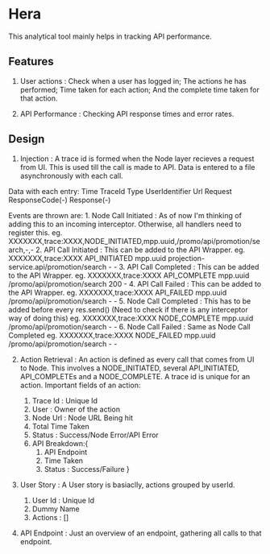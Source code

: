 # Hera

This analytical tool mainly helps in tracking API performance.

## Features
1. User actions : Check when a user has logged in; The actions he has performed; Time taken for each action; And the complete time taken for that action.

2. API Performance : Checking API response times and error rates.

## Design
1. Injection : A trace id is formed when the Node layer recieves a request from UI. This is used till the call is made to API. Data is entered to a file asynchronously with each call.

Data with each entry:
Time    TraceId Type    UserIdentifier  Url Request ResponseCode(-) Response(-)

Events are thrown are:
    1. Node Call Initiated : As of now I'm thinking of adding this to an incoming interceptor. Otherwise, all handlers need to register this.
    eg. XXXXXXX,trace:XXXX,NODE_INITIATED,mpp.uuid,/promo/api/promotion/search,-,-
    2. API Call Initiated : This can be added to the API Wrapper.
    eg. XXXXXXX,trace:XXXX  API_INITIATED  mpp.uuid    projection-service.api/promotion/search - -
    3. API Call Completed : This can be added to the API Wrapper.
    eg. XXXXXXX,trace:XXXX  API_COMPLETE  mpp.uuid    /promo/api/promotion/search 200 -
    4. API Call Failed : This can be added to the API Wrapper.
    eg. XXXXXXX,trace:XXXX  API_FAILED  mpp.uuid    /promo/api/promotion/search - -
    5. Node Call Completed : This has to be added before every res.send() (Need to check if there is any interceptor way of doing this)
    eg. XXXXXXX,trace:XXXX  NODE_COMPLETE  mpp.uuid    /promo/api/promotion/search - -
    6. Node Call Failed : Same as Node Call Completed
    eg. XXXXXXX,trace:XXXX  NODE_FAILED  mpp.uuid    /promo/api/promotion/search - -

2. Action Retrieval : An action is defined as every call that comes from UI to Node. This involves a NODE_INITIATED, several API_INITIATED, API_COMPLETEs and a NODE_COMPLETE. A trace id is unique for an action.
Important fields of an action:
    1. Trace Id : Unique Id
    2. User : Owner of the action
    3. Node Url : Node URL Being hit
    4. Total Time Taken
    5. Status : Success/Node Error/API Error
    6. API Breakdown:{
        1. API Endpoint
        2. Time Taken
        3. Status : Success/Failure
    }
3. User Story : A User story is basiaclly, actions grouped by userId.
    1. User Id : Unique Id
    2. Dummy Name
    3. Actions : []

4. API Endpoint : Just an overview of an endpoint, gathering all calls to that endpoint.